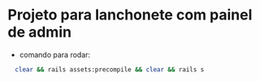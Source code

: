 # Projeto para lanchonete com painel de admin

* comando para rodar:
```bash
  clear && rails assets:precompile && clear && rails s
```

